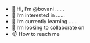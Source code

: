 - 👋 Hi, I’m @bovani ......
- 👀 I’m interested in ......
- 🌱 I’m currently learning ......
- 💞️ I’m looking to collaborate on 
- 📫 How to reach me 

<!---
bovani/bovani is a ✨ special ✨ repository because its `README.md` (this file) appears on your GitHub profile.
You can click the Preview link to take a look at your changes.
--->
